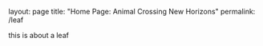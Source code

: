 layout: page
title: "Home Page: Animal Crossing New Horizons"
permalink: /leaf

this is about a leaf

